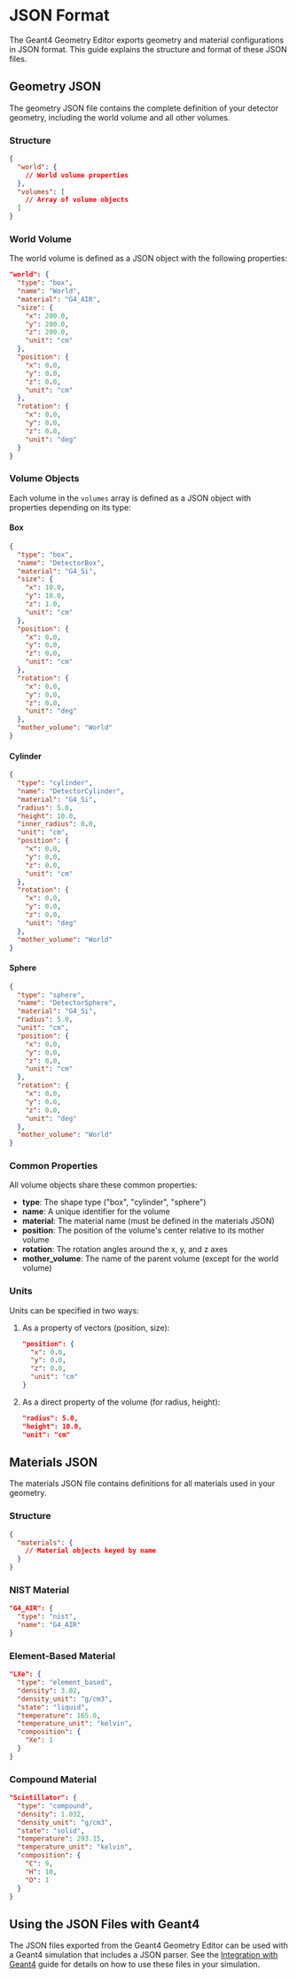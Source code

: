 # JSON Format

The Geant4 Geometry Editor exports geometry and material configurations in JSON format. This guide explains the structure and format of these JSON files.

## Geometry JSON

The geometry JSON file contains the complete definition of your detector geometry, including the world volume and all other volumes.

### Structure

```json
{
  "world": {
    // World volume properties
  },
  "volumes": [
    // Array of volume objects
  ]
}
```

### World Volume

The world volume is defined as a JSON object with the following properties:

```json
"world": {
  "type": "box",
  "name": "World",
  "material": "G4_AIR",
  "size": {
    "x": 200.0,
    "y": 200.0,
    "z": 200.0,
    "unit": "cm"
  },
  "position": {
    "x": 0.0,
    "y": 0.0,
    "z": 0.0,
    "unit": "cm"
  },
  "rotation": {
    "x": 0.0,
    "y": 0.0,
    "z": 0.0,
    "unit": "deg"
  }
}
```

### Volume Objects

Each volume in the `volumes` array is defined as a JSON object with properties depending on its type:

#### Box

```json
{
  "type": "box",
  "name": "DetectorBox",
  "material": "G4_Si",
  "size": {
    "x": 10.0,
    "y": 10.0,
    "z": 1.0,
    "unit": "cm"
  },
  "position": {
    "x": 0.0,
    "y": 0.0,
    "z": 0.0,
    "unit": "cm"
  },
  "rotation": {
    "x": 0.0,
    "y": 0.0,
    "z": 0.0,
    "unit": "deg"
  },
  "mother_volume": "World"
}
```

#### Cylinder

```json
{
  "type": "cylinder",
  "name": "DetectorCylinder",
  "material": "G4_Si",
  "radius": 5.0,
  "height": 10.0,
  "inner_radius": 0.0,
  "unit": "cm",
  "position": {
    "x": 0.0,
    "y": 0.0,
    "z": 0.0,
    "unit": "cm"
  },
  "rotation": {
    "x": 0.0,
    "y": 0.0,
    "z": 0.0,
    "unit": "deg"
  },
  "mother_volume": "World"
}
```

#### Sphere

```json
{
  "type": "sphere",
  "name": "DetectorSphere",
  "material": "G4_Si",
  "radius": 5.0,
  "unit": "cm",
  "position": {
    "x": 0.0,
    "y": 0.0,
    "z": 0.0,
    "unit": "cm"
  },
  "rotation": {
    "x": 0.0,
    "y": 0.0,
    "z": 0.0,
    "unit": "deg"
  },
  "mother_volume": "World"
}
```

### Common Properties

All volume objects share these common properties:

- **type**: The shape type ("box", "cylinder", "sphere")
- **name**: A unique identifier for the volume
- **material**: The material name (must be defined in the materials JSON)
- **position**: The position of the volume's center relative to its mother volume
- **rotation**: The rotation angles around the x, y, and z axes
- **mother_volume**: The name of the parent volume (except for the world volume)

### Units

Units can be specified in two ways:

1. As a property of vectors (position, size):
   ```json
   "position": {
     "x": 0.0,
     "y": 0.0,
     "z": 0.0,
     "unit": "cm"
   }
   ```

2. As a direct property of the volume (for radius, height):
   ```json
   "radius": 5.0,
   "height": 10.0,
   "unit": "cm"
   ```

## Materials JSON

The materials JSON file contains definitions for all materials used in your geometry.

### Structure

```json
{
  "materials": {
    // Material objects keyed by name
  }
}
```

### NIST Material

```json
"G4_AIR": {
  "type": "nist",
  "name": "G4_AIR"
}
```

### Element-Based Material

```json
"LXe": {
  "type": "element_based",
  "density": 3.02,
  "density_unit": "g/cm3",
  "state": "liquid",
  "temperature": 165.0,
  "temperature_unit": "kelvin",
  "composition": {
    "Xe": 1
  }
}
```

### Compound Material

```json
"Scintillator": {
  "type": "compound",
  "density": 1.032,
  "density_unit": "g/cm3",
  "state": "solid",
  "temperature": 293.15,
  "temperature_unit": "kelvin",
  "composition": {
    "C": 9,
    "H": 10,
    "O": 1
  }
}
```

## Using the JSON Files with Geant4

The JSON files exported from the Geant4 Geometry Editor can be used with a Geant4 simulation that includes a JSON parser. See the [Integration with Geant4](integration-with-geant4.md) guide for details on how to use these files in your simulation.
